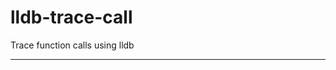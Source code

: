 # lldb-trace-call
Trace function calls using lldb

****
[1]: https://github.com/avast/retdec
[2]: https://ghidra.re/ghidra_docs/api/ghidra/program/database/package-summary.html
[3]: https://ghidra.re/ghidra_docs/analyzeHeadlessREADME.html#processor
[4]: https://rada.re/n/radare2.html

